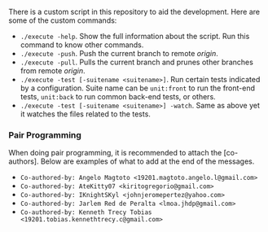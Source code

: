 There is a custom script in this repository to aid the development. Here are some of the custom commands:
- `./execute -help`. Show the full information about the script. Run this command to know other commands.
- `./execute -push`. Push the current branch to remote _origin_.
- `./execute -pull`. Pulls the current branch and prunes other branches from remote _origin_.
- `./execute -test [-suitename <suitename>]`. Run certain tests indicated by a configuration. Suite
  name can be `unit:front` to run the front-end tests, `unit:back` to run common back-end tests, or
  others.
- `./execute -test [-suitename <suitename>] -watch`. Same as above yet it watches the files related
  to the tests.

### Pair Programming
When doing pair programming, it is recommended to attach the [co-authors]. Below are examples of
what to add at the end of the messages.

- `Co-authored-by: Angelo Magtoto <19201.magtoto.angelo.l@gmail.com>`
- `Co-authored-by: AteKitty07 <kiritogregorio@gmail.com>`
- `Co-authored-by: IKnightSKyl <johnjeromepertez@yahoo.com>`
- `Co-authored-by: Jarlem Red de Peralta <lmoa.jhdp@gmail.com>`
- `Co-authored-by: Kenneth Trecy Tobias <19201.tobias.kennethtrecy.c@gmail.com>`
